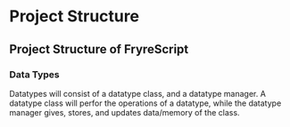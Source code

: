 # Project Structure
## Project Structure of FryreScript

### Data Types
Datatypes will consist of a datatype class, and a datatype manager. A datatype class will perfor the operations of a datatype, while the datatype manager gives, stores, and updates data/memory of the class. 